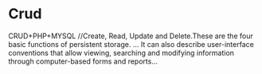 # Crud
CRUD+PHP+MYSQL //Create, Read, Update and Delete.These are the four basic functions of persistent storage. ... It can also describe user-interface conventions that allow viewing, searching and modifying information through computer-based forms and reports...
